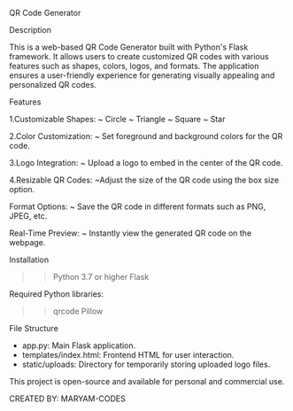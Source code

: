 QR Code Generator

Description

This is a web-based QR Code Generator built with Python's Flask framework. It allows users to create customized QR codes with various features such as shapes, colors, logos, and formats. The application ensures a user-friendly experience for generating visually appealing and personalized QR codes.

Features

1.Customizable Shapes:
 ~ Circle
 ~ Triangle
 ~ Square
 ~ Star


2.Color Customization:
~ Set foreground and background colors for the QR code.

3.Logo Integration:
~ Upload a logo to embed in the center of the QR code.

4.Resizable QR Codes:
~Adjust the size of the QR code using the box size option.

Format Options:
~ Save the QR code in different formats such as PNG, JPEG, etc.

Real-Time Preview:
~ Instantly view the generated QR code on the webpage.

Installation
>> Python 3.7 or higher
>> Flask

Required Python libraries:
>>qrcode
>>Pillow


File Structure

* app.py: Main Flask application.
* templates/index.html: Frontend HTML for user interaction.
* static/uploads: Directory for temporarily storing uploaded logo files.


This project is open-source and available for personal and commercial use.


CREATED BY: 
MARYAM-CODES

